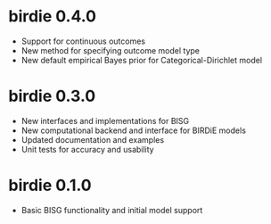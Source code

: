 # birdie 0.4.0

* Support for continuous outcomes
* New method for specifying outcome model type
* New default empirical Bayes prior for Categorical-Dirichlet model

# birdie 0.3.0

* New interfaces and implementations for BISG
* New computational backend and interface for BIRDiE models
* Updated documentation and examples
* Unit tests for accuracy and usability

# birdie 0.1.0

* Basic BISG functionality and initial model support
